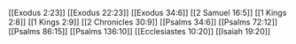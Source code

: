 [[Exodus 2:23]]
[[Exodus 22:23]]
[[Exodus 34:6]]
[[2 Samuel 16:5]]
[[1 Kings 2:8]]
[[1 Kings 2:9]]
[[2 Chronicles 30:9]]
[[Psalms 34:6]]
[[Psalms 72:12]]
[[Psalms 86:15]]
[[Psalms 136:10]]
[[Ecclesiastes 10:20]]
[[Isaiah 19:20]]
